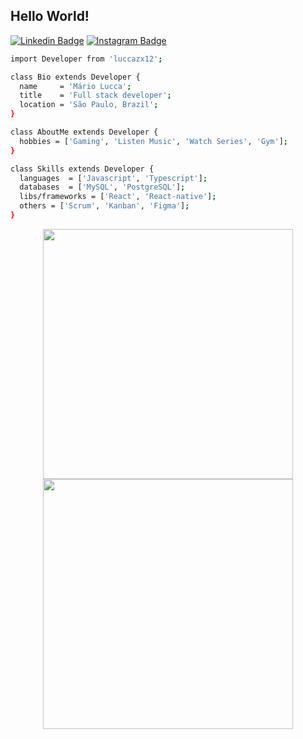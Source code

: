 ## Hello World!

[![Linkedin Badge](https://img.shields.io/badge/-LinkedIn-blue?style=&logo=LinkedIn&logoColor=white&link=https://www.linkedin.com/in/mario-lucca/)](https://www.linkedin.com/in/mario-lucca/)
[![Instagram Badge](https://img.shields.io/badge/Instagram-E4405F?style=&logo=instagram&logoColor=white&link=https://www.instagram.com/luccazx12/)](https://www.instagram.com/luccazx12/)

```bash
import Developer from 'luccazx12';

class Bio extends Developer {
  name     = 'Mário Lucca';
  title    = 'Full stack developer';
  location = 'São Paulo, Brazil';
}

class AboutMe extends Developer {
  hobbies = ['Gaming', 'Listen Music', 'Watch Series', 'Gym']; 
}

class Skills extends Developer {
  languages  = ['Javascript', 'Typescript'];
  databases  = ['MySQL', 'PostgreSQL'];
  libs/frameworks = ['React', 'React-native'];
  others = ['Scrum', 'Kanban', 'Figma'];
}
```

<div align=center>
  <img width="400" src="https://github-readme-stats.vercel.app/api?username=luccazx12&theme=tokyonight&show_icons=true&hide_border=true&count_private=true" />
  <img width="400"  src="https://github-readme-streak-stats.herokuapp.com?user=luccazx12&theme=tokyonight&hide_border=true" />
</div>
